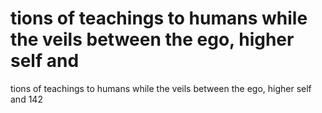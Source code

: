 # tions of teachings to humans while the veils between the ego, higher self and

tions of teachings to humans while the veils between the ego, higher self and
142